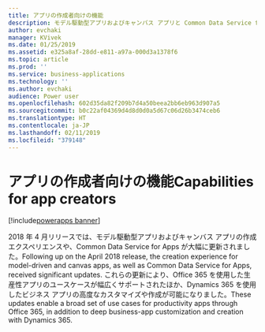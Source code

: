 ```yaml
---
title: アプリの作成者向けの機能
description: モデル駆動型アプリおよびキャンバス アプリと Common Data Service for Apps の作成エクスペリエンスに対する更新により、生産性向上アプリの幅広いユース ケースが実現します。
author: evchaki
manager: KVivek
ms.date: 01/25/2019
ms.assetid: e325a8af-28dd-e811-a97a-000d3a1378f6
ms.topic: article
ms.prod: ''
ms.service: business-applications
ms.technology: ''
ms.author: evchaki
audience: Power user
ms.openlocfilehash: 602d35da82f209b7d4a50beea2bb6eb963d907a5
ms.sourcegitcommit: b0c22af04369d4d8d0d0a5d67c06d26b3474ceb6
ms.translationtype: HT
ms.contentlocale: ja-JP
ms.lasthandoff: 02/11/2019
ms.locfileid: "379148"
---
```

# <a name="capabilities-for-app-creators"></a><span data-ttu-id="4f115-103">アプリの作成者向けの機能</span><span class="sxs-lookup"><span data-stu-id="4f115-103">Capabilities for app creators</span></span>


[!include[powerapps banner](../includes/powerapps.md)]

<span data-ttu-id="4f115-104">2018 年 4 月リリースでは、モデル駆動型アプリおよびキャンバス アプリの作成エクスペリエンスや、Common Data Service for Apps が大幅に更新されました。</span><span class="sxs-lookup"><span data-stu-id="4f115-104">Following up on the April 2018 release, the creation experience for model-driven and canvas apps, as well as Common Data Service for Apps, received significant updates.</span></span> <span data-ttu-id="4f115-105">これらの更新により、Office 365 を使用した生産性アプリのユースケースが幅広くサポートされたほか、Dynamics 365 を使用したビジネス アプリの高度なカスタマイズや作成が可能になりました。</span><span class="sxs-lookup"><span data-stu-id="4f115-105">These updates enable a broad set of use cases for productivity apps through Office 365, in addition to deep business-app customization and creation with Dynamics 365.</span></span>